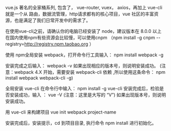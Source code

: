 vue.js 著名的全家桶系列, 包含了， vue-router, vuex， axios，再加上 vue-cli 
就是一个从 路由，数据流管理，http请求都有的核心项目，vue 社区的丰富资源，也是满足了我们日常开发中的需求了。

在使用vue-cli之前，请确认你的电脑已经安装了 node，建议版本在 8.0.0 以上
在国内使用npm有些资源会比较慢，可以使用cnpm
（npm install -g cnpm --registry=http://registry.npm.taobao.org ）

使用 npm全局安装 webpack，打开命令行工具输入：
npm install webpack -g

安装完成之后输入：
webpack -v
如果出现相应的版本号，则说明安装成功。
(注意：webpack 4.X 开始，需要安装 webpack-cli 依赖 ,所以使用这条命令：
npm install webpack webpack-cli -g)

全局安装 vue-cli
在命令行中输入：
npm install -g vue-cli
安装完成后，检验是否安装成功，输入 ：
vue -V (注意：这里是大写的 “V”)
如果出现版本号，则说明安装成功。

用 vue-cli 来构建项目
vue init webpack project-name

安装完成后，安装提示，cd 到项目目录, 执行命令 npm install 进行初始化。